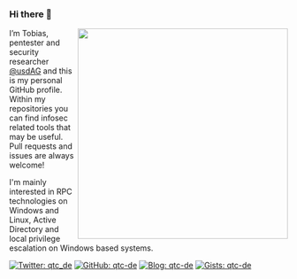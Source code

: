 ### Hi there 👋

<img align='right' src="https://github-readme-stats.vercel.app/api?username=qtc-de&show_icons=true&theme=dark" width="380">

I’m Tobias, pentester and security researcher [@usdAG](https://github.com/usdAG) and this is my personal GitHub profile. Within my repositories you can find infosec related tools that may be useful. Pull requests and issues are always welcome!

I'm mainly interested in RPC technologies on Windows and Linux, Active Directory and local privilege escalation on Windows based systems.

[![Twitter: qtc_de](https://img.shields.io/badge/twitter:-@qtc_de-blue)](https://twitter.com/qtc_de)
[![GitHub: qtc-de](https://img.shields.io/badge/Github:-@qtc--de-green)](https://github.com/qtc-de)
[![Blog: qtc-de](https://img.shields.io/badge/Blog:-blog.tneitzel.eu-yellow)](https://blog.tneitzel.eu/)
[![Gists: qtc-de](https://img.shields.io/badge/Gists:-qtc_de-red)](https://gist.github.com/qtc-de)
